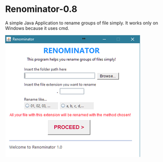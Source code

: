 # Renominator-0.8
A simple Java Application to rename groups of file simply.
It works only on Windows because it uses cmd.

<img src = "preview.png">
